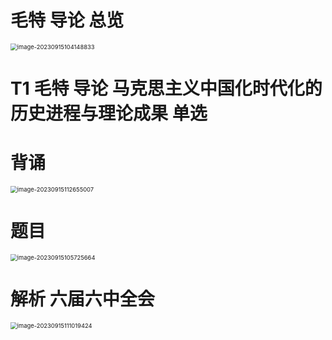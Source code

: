 # 毛特 导论 总览

<img src="https://cvp.oss-cn-shanghai.aliyuncs.com/picgo/202309151041991.png" alt="image-20230915104148833" style="zoom: 67%;" />



# T1 毛特 导论 马克思主义中国化时代化的历史进程与理论成果 单选



# 背诵

<img src="https://cvp.oss-cn-shanghai.aliyuncs.com/picgo/202309151126089.png" alt="image-20230915112655007" style="zoom: 67%;" />



# 题目

<img src="https://cvp.oss-cn-shanghai.aliyuncs.com/picgo/202309151057785.png" alt="image-20230915105725664" style="zoom: 67%;" />



# 解析    六届六中全会

<img src="https://cvp.oss-cn-shanghai.aliyuncs.com/picgo/202309151110545.png" alt="image-20230915111019424" style="zoom: 67%;" />

